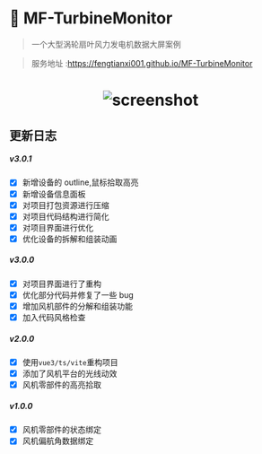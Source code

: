 # 🍪 MF-TurbineMonitor

> 一个大型涡轮扇叶风力发电机数据大屏案例

> 服务地址 :https://fengtianxi001.github.io/MF-TurbineMonitor

<h1 align="center">
  <img src="https://github.com/fengtianxi001/MF-TurbineMonitor/blob/master/screenshots/screenshot01.png?raw=true" title="screenshot">
</h1>

## 更新日志

##### v3.0.1

- [x] 新增设备的 outline,鼠标拾取高亮
- [x] 新增设备信息面板
- [x] 对项目打包资源进行压缩
- [x] 对项目代码结构进行简化
- [x] 对项目界面进行优化
- [x] 优化设备的拆解和组装动画

##### v3.0.0

- [x] 对项目界面进行了重构
- [x] 优化部分代码并修复了一些 bug
- [x] 增加风机部件的分解和组装功能
- [x] 加入代码风格检查

##### v2.0.0

- [x] 使用`vue3/ts/vite`重构项目
- [x] 添加了风机平台的光线动效
- [x] 风机零部件的高亮拾取

##### v1.0.0

- [x] 风机零部件的状态绑定
- [x] 风机偏航角数据绑定
